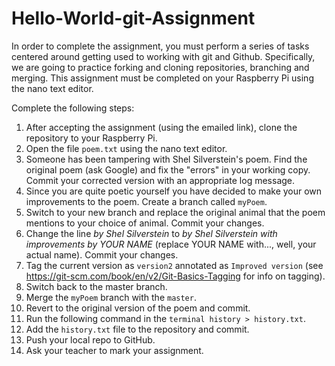 # Hello-World-git-Assignment
In order to complete the assignment, you must perform a series of tasks centered around getting used to working with git and Github. Specifically, we are going to practice forking and cloning repositories, branching and merging. This assignment must be completed on your Raspberry Pi using the nano text editor. 

Complete the following steps:

1. After accepting the assignment (using the emailed link), clone the repository to your Raspberry Pi.
2. Open the file `poem.txt` using the nano text editor.
3. Someone has been tampering with Shel Silverstein's poem. Find the original poem (ask Google) and fix the "errors" in your working copy. Commit your corrected version with an appropriate log message.
4. Since you are quite poetic yourself you have decided to make your own improvements to the poem. Create a branch called `myPoem`.
5. Switch to your new branch and replace the original animal that the poem mentions to your choice of animal. Commit your changes.
6. Change the line *by Shel Silverstein* to *by Shel Silverstein with improvements by YOUR NAME* (replace YOUR NAME with..., well, your actual name). Commit your changes.
7. Tag the current version as `version2` annotated as `Improved version` (see https://git-scm.com/book/en/v2/Git-Basics-Tagging for info on tagging).
8. Switch back to the master branch.
9. Merge the `myPoem` branch with the `master`.
10. Revert to the original version of the poem and commit.
11. Run the following command in the `terminal history > history.txt`.
12. Add the `history.txt` file to the repository and commit.
13. Push your local repo to GitHub.
14. Ask your teacher to mark your assignment.
 
